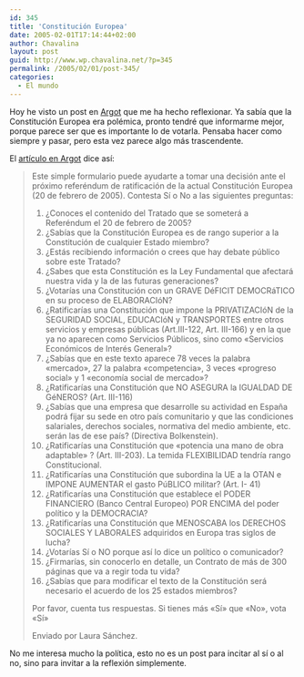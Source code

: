 ```yaml
---
id: 345
title: 'Constitución Europea'
date: 2005-02-01T17:14:44+02:00
author: Chavalina
layout: post
guid: http://www.wp.chavalina.net/?p=345
permalink: /2005/02/01/post-345/
categories:
  - El mundo
---
```

Hoy he visto un post en <a href="http://argot.mibitacora.com" target="_blank">Argot</a> que me ha hecho reflexionar. Ya sabía que la Constitución Europea era polémica, pronto tendré que informarme mejor, porque parece ser que es importante lo de votarla. Pensaba hacer como siempre y pasar, pero esta vez parece algo más trascendente.

El <a href="http://argot.mibitacora.com/archives/categories/politica_y_sociedad/informate_antes_de_votar.php" target="_blank">artículo en Argot</a> dice así:

> Este simple formulario puede ayudarte a tomar una decisión ante el próximo referéndum de ratificación de la actual Constitución Europea (20 de febrero de 2005). Contesta Sí o No a las siguientes preguntas:
> 
> 1. ¿Conoces el contenido del Tratado que se someterá a Referéndum el 20 de febrero de 2005?  
> 2. ¿Sabías que la Constitución Europea es de rango superior a la Constitución de cualquier Estado miembro?  
> 3. ¿Estás recibiendo información o crees que hay debate público sobre este Tratado?  
> 4. ¿Sabes que esta Constitución es la Ley Fundamental que afectará nuestra vida y la de las futuras generaciones?  
> 5. ¿Votarías una Constitución con un GRAVE DéFICIT DEMOCRáTICO en su proceso de ELABORACIóN?  
> 6. ¿Ratificarías una Constitución que impone la PRIVATIZACIóN de la SEGURIDAD SOCIAL, EDUCACIóN y TRANSPORTES entre otros servicios y empresas públicas (Art.III-122, Art. III-166) y en la que ya no aparecen como Servicios Públicos, sino como «Servicios Económicos de Interés General»?  
> 7. ¿Sabías que en este texto aparece 78 veces la palabra «mercado», 27 la palabra «competencia», 3 veces «progreso social» y 1 «economía social de mercado»?  
> 8. ¿Ratificarías una Constitución que NO ASEGURA la IGUALDAD DE GéNEROS? (Art. III-116)  
> 9. ¿Sabías que una empresa que desarrolle su actividad en España podrá fijar su sede en otro país comunitario y que las condiciones salariales, derechos sociales, normativa del medio ambiente, etc. serán las de ese país? (Directiva Bolkenstein).  
> 10. ¿Ratificarías una Constitución que «potencia una mano de obra adaptable» ? (Art. III-203). La temida FLEXIBILIDAD tendría rango Constitucional.  
> 11. ¿Ratificarías una Constitución que subordina la UE a la OTAN e IMPONE AUMENTAR el gasto PúBLICO militar? (Art. I- 41)  
> 12. ¿Ratificarías una Constitución que establece el PODER FINANCIERO (Banco Central Europeo) POR ENCIMA del poder político y la DEMOCRACIA?  
> 13. ¿Ratificarías una Constitución que MENOSCABA los DERECHOS SOCIALES Y LABORALES adquiridos en Europa tras siglos de lucha?  
> 14. ¿Votarías Sí o NO porque así lo dice un político o comunicador?  
> 15. ¿Firmarías, sin conocerlo en detalle, un Contrato de más de 300 páginas que va a regir toda tu vida?  
> 16. ¿Sabías que para modificar el texto de la Constitución será necesario el acuerdo de los 25 estados miembros?
> 
> Por favor, cuenta tus respuestas. Si tienes más «Sí» que «No», vota «Sí»
> 
> Enviado por Laura Sánchez.

No me interesa mucho la política, esto no es un post para incitar al sí o al no, sino para invitar a la reflexión simplemente.